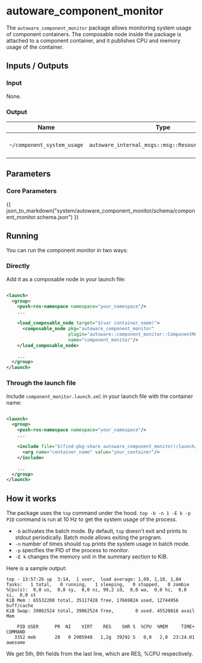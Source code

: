 # autoware_component_monitor

The `autoware_component_monitor` package allows monitoring system usage of component containers.
The composable node inside the package is attached to a component container, and it publishes CPU and memory usage of
the container.

## Inputs / Outputs

### Input

None.

### Output

| Name                       | Type                                               | Description            |
|----------------------------|----------------------------------------------------|------------------------|
| `~/component_system_usage` | `autoware_internal_msgs::msg::ResourceUsageReport` | CPU, Memory usage etc. |

## Parameters

### Core Parameters

{{ json_to_markdown("system/autoware_component_monitor/schema/component_monitor.schema.json") }}

## Running

You can run the component monitor in two ways:

### Directly

Add it as a composable node in your launch file:

```xml

<launch>
  <group>
    <push-ros-namespace namespace="your_namespace"/>
    ...

    <load_composable_node target="$(var container_name)">
      <composable_node pkg="autoware_component_monitor"
                       plugin="autoware::component_monitor::ComponentMonitor"
                       name="component_monitor"/>
    </load_composable_node>

    ...
  </group>
</launch>
```

### Through the launch file

Include `component_monitor.launch.xml` in your launch file with the container name:

```xml

<launch>
  <group>
    <push-ros-namespace namespace="your_namespace"/>
    ...

    <include file="$(find-pkg-share autoware_component_monitor)/launch/component_monitor.launch.xml">
      <arg name="container_name" value="your_container"/>
    </include>

    ...
  </group>
</launch>
```

## How it works

The package uses the `top` command under the hood.
`top -b -n 1 -E k -p PID` command is run at 10 Hz to get the system usage of the process.

- `-b` activates the batch mode. By default, `top` doesn't exit and prints to stdout periodically. Batch mode allows
  exiting the program.
- `-n` number of times should `top` prints the system usage in batch mode.
- `-p` specifies the PID of the process to monitor.
- `-E k` changes the memory unit in the summary section to KiB.

Here is a sample output:

```text
top - 13:57:26 up  3:14,  1 user,  load average: 1,09, 1,10, 1,04
Tasks:   1 total,   0 running,   1 sleeping,   0 stopped,   0 zombie
%Cpu(s):  0,0 us,  0,8 sy,  0,0 ni, 99,2 id,  0,0 wa,  0,0 hi,  0,0 si,  0,0 st
KiB Mem : 65532208 total, 35117428 free, 17669824 used, 12744956 buff/cache
KiB Swap: 39062524 total, 39062524 free,        0 used. 45520816 avail Mem

    PID USER      PR  NI    VIRT    RES    SHR S  %CPU  %MEM     TIME+ COMMAND
   3352 meb       20   0 2905940   1,2g  39292 S   0,0   2,0  23:24.01 awesome
```

We get 5th, 8th fields from the last line, which are RES, %CPU respectively.
